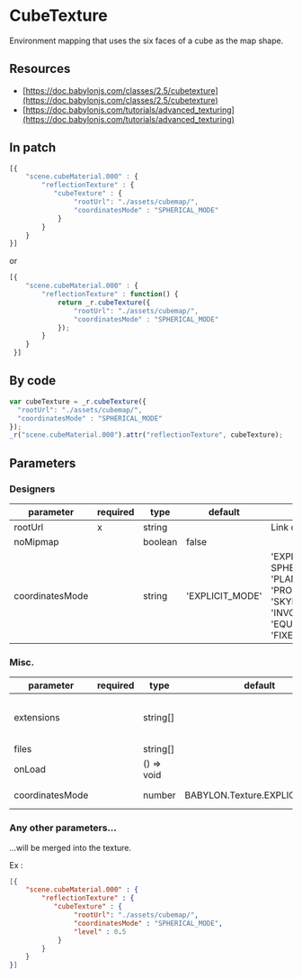 # CubeTexture

Environment mapping that uses the six faces of a cube as the map shape.

## Resources
* [https://doc.babylonjs.com/classes/2.5/cubetexture](https://doc.babylonjs.com/classes/2.5/cubetexture)
* [https://doc.babylonjs.com/tutorials/advanced_texturing](https://doc.babylonjs.com/tutorials/advanced_texturing)

## In patch

```js
[{
    "scene.cubeMaterial.000" : {
        "reflectionTexture" : {
           "cubeTexture" : {
                "rootUrl": "./assets/cubemap/",
                "coordinatesMode" : "SPHERICAL_MODE"
            }
        }
    }
}]
```
or
```js
[{
    "scene.cubeMaterial.000" : {
        "reflectionTexture" : function() {
            return _r.cubeTexture({
                "rootUrl": "./assets/cubemap/",
                "coordinatesMode" : "SPHERICAL_MODE"
            });
        }
    }
 }]
```

## By code
```js
var cubeTexture = _r.cubeTexture({
  "rootUrl": "./assets/cubemap/",
  "coordinatesMode" : "SPHERICAL_MODE"
});
_r("scene.cubeMaterial.000").attr("reflectionTexture", cubeTexture);
```

## Parameters

### Designers
parameter | required | type | default | description
----------|----------|------|---------|------------
rootUrl          | x  | string           | | Link of the texture
noMipmap         |    | boolean          | false | 
coordinatesMode  |    | string           | 'EXPLICIT_MODE' | 'EXPLICIT_MODE', SPHERICAL_MODE', 'PLANAR_MODE', 'CUBIC_MODE', 'PROJECTION_MODE', 'SKYBOX_MODE', 'INVCUBIC_MODE', 'EQUIRECTANGULAR_MODE', 'FIXED_EQUIRECTANGULAR_MODE'   

### Misc.
parameter | required | type | default | description
----------|----------|------|---------|------------
extensions       |    | string[]                                | | The cube texture extensions. The defaults extensions are : [_px.jpg, _py.jpg, _pz.jpg, _nx.jpg, _ny.jpg, _nz.jpg]
files            |    | string[]                                | | 
onLoad           |    | () => void                              | | Callback
coordinatesMode  |    | number | BABYLON.Texture.EXPLICIT_MODE  | ex : BABYLON.Texture.SPHERICAL_MODE

### Any other parameters...
...will be merged into the texture.

Ex :
```json
[{
    "scene.cubeMaterial.000" : {
        "reflectionTexture" : {
           "cubeTexture" : {
                "rootUrl": "./assets/cubemap/",
                "coordinatesMode" : "SPHERICAL_MODE",
                "level" : 0.5
            }
        }
    }
}]
```